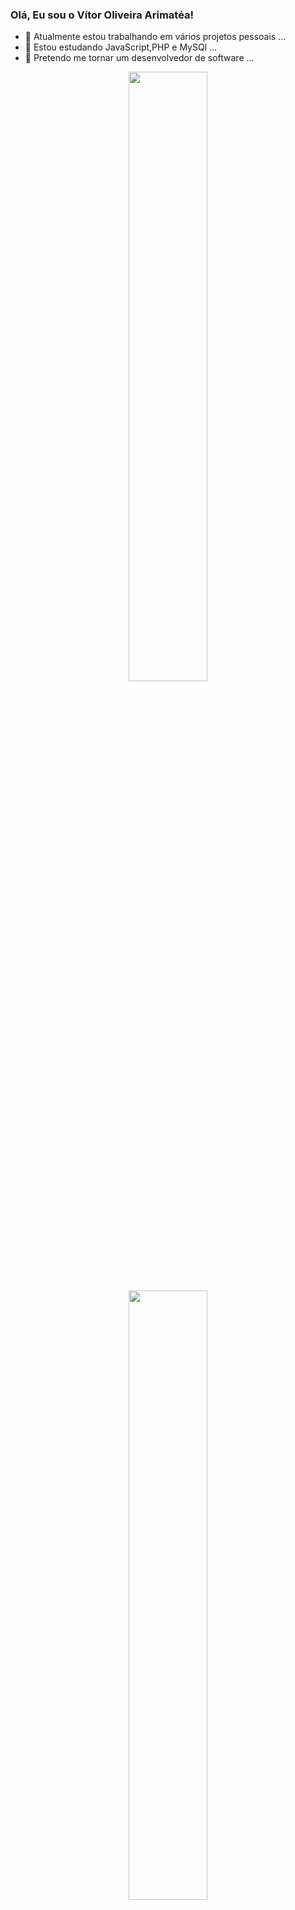 ### Olá, Eu sou o Vítor Oliveira Arimatéa!

- 🔭 Atualmente estou trabalhando em vários projetos pessoais ...
- 🌱 Estou estudando JavaScript,PHP e MySQl ...
- 👯 Pretendo me tornar um desenvolvedor de software ...

<div align="center">
  <a href="https://github.com/VitorArimatea">
  <img width="50%" src="https://github-readme-stats.vercel.app/api?username=VitorArimatea&show_icons=true&theme=dark&include_all_commits=true&count_private=true"/>
  <img width="50%" src="https://github-readme-stats.vercel.app/api/top-langs/?username=VitorArimatea&layout=compact&langs_count=7&theme=dark"/>
</div>
<div style="display: inline_block"><br>
    <img align="center" alt="Vitor-HTML" height="30" width="40" src="https://cdn.jsdelivr.net/gh/devicons/devicon/icons/html5/html5-original.svg">
    <img align="center" alt="Vitor-CSS" height="30" width="40" src="https://cdn.jsdelivr.net/gh/devicons/devicon/icons/css3/css3-original.svg">
    <img align="center" alt="Vitor-JS" height="30" width="40" src="https://cdn.jsdelivr.net/gh/devicons/devicon/icons/javascript/javascript-original.svg">
</div>

##
  
<div> 
  <a href="https://www.linkedin.com/in/vitorarimatea/" target="_blank"><img src="https://img.shields.io/badge/-LinkedIn-%230077B5?style=for-the-badge&logo=linkedin&logoColor=white" target="_blank"></a> 
